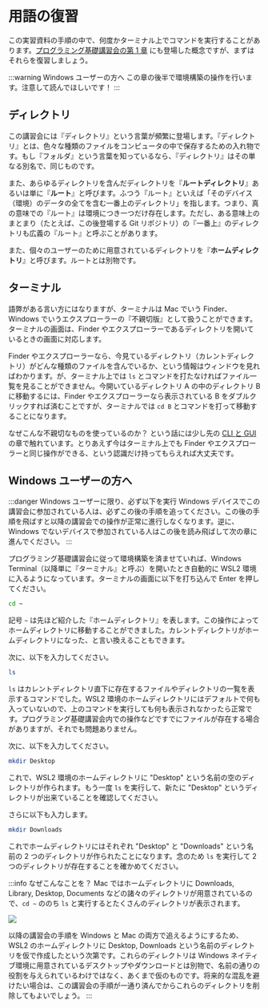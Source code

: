 # 用語の復習

この実習資料の手順の中で、何度かターミナル上でコマンドを実行することがあります。[プログラミング基礎講習会の第 1 章](https://pg-basic.trap.show/text/chapter-1/terminal.html) にも登場した概念ですが、まずはそれらを復習しましょう。

:::warning Windows ユーザーの方へ
この章の後半で環境構築の操作を行います。注意して読んでほしいです！
:::

## ディレクトリ

この講習会には『ディレクトリ』という言葉が頻繁に登場します。『ディレクトリ』とは、色々な種類のファイルをコンピュータの中で保存するための入れ物です。もし『フォルダ』という言葉を知っているなら、『ディレクトリ』はその単なる別名で、同じものです。

また、あらゆるディレクトリを含んだディレクトリを『**ルートディレクトリ**』あるいは単に『**ルート**』と呼びます。ふつう『ルート』といえば「そのデバイス（環境）のデータの全てを含む一番上のディレクトリ」を指します。つまり、真の意味での『ルート』は環境につき一つだけ存在します。ただし、ある意味上のまとまり（たとえば、この後登場する Git リポジトリ）の『一番上』のディレクトリも広義の『ルート』と呼ぶことがあります。

また、個々のユーザーのために用意されているディレクトリを『**ホームディレクトリ**』と呼びます。ルートとは別物です。

## ターミナル

語弊がある言い方にはなりますが、ターミナルは Mac でいう Finder、Windows でいうエクスプローラーの『不親切版』として扱うことができます。ターミナルの画面は、Finder やエクスプローラーであるディレクトリを開いているときの画面に対応します。

Finder やエクスプローラーなら、今見ているディレクトリ（カレントディレクトリ）がどんな種類のファイルを含んでいるか、という情報はウィンドウを見ればわかります。が、ターミナル上では `ls` とコマンドを打たなければファイル一覧を見ることができません。今開いているディレクトリ A の中のディレクトリ B に移動するには、Finder やエクスプローラーなら表示されている B をダブルクリックすれば済むことですが、ターミナルでは `cd B` とコマンドを打って移動することになります。

なぜこんな不親切なものを使っているのか？ という話には少し先の [CLI と GUI](/text/chapter-1/cli-and-gui.html) の章で触れています。とりあえず今はターミナル上でも Finder やエクスプローラーと同じ操作ができる、という認識だけ持ってもらえれば大丈夫です。

## Windows ユーザーの方へ

:::danger Windows ユーザーに限り、必ず以下を実行
Windows デバイスでこの講習会に参加されている人は、必ずこの後の手順を追ってください。この後の手順を飛ばすと以降の講習会での操作が正常に進行しなくなります。逆に、Windows でないデバイスで参加されている人はこの後を読み飛ばして次の章に進んでください。
:::

プログラミング基礎講習会に従って環境構築を済ませていれば、Windows Terminal（以降単に『ターミナル』と呼ぶ）を開いたとき自動的に WSL2 環境に入るようになっています。ターミナルの画面に以下を打ち込んで Enter を押してください。

```sh
cd ~
```

記号 `~` は先ほど紹介した『ホームディレクトリ』を表します。この操作によってホームディレクトリに移動することができました。カレントディレクトリがホームディレクトリになった、と言い換えることもできます。

次に、以下を入力してください。

```sh
ls
```

`ls` はカレントディレクトリ直下に存在するファイルやディレクトリの一覧を表示するコマンドでした。WSL2 環境のホームディレクトリにはデフォルトで何も入っていないので、上のコマンドを実行しても何も表示されなかったら正常です。プログラミング基礎講習会内での操作などですでにファイルが存在する場合がありますが、それでも問題ありません。

次に、以下を入力してください。

```sh
mkdir Desktop
```

これで、WSL2 環境のホームディレクトリに "Desktop" という名前の空のディレクトリが作られます。もう一度 `ls` を実行して、新たに "Desktop" というディレクトリが出来ていることを確認してください。

さらに以下も入力します。

```sh
mkdir Downloads
```

これでホームディレクトリにはそれぞれ "Desktop" と "Downloads" という名前の 2 つのディレクトリが作られたことになります。念のため `ls` を実行して 2 つのディレクトリが存在することを確かめてください。

:::info なぜこんなことを？
Mac ではホームディレクトリに Downloads, Library, Desktop, Documents などの諸々のディレクトリが用意されているので、`cd ~` ののち `ls` と実行するとたくさんのディレクトリが表示されます。

![](https://md.trap.jp/uploads/upload_ac42f59082d943e52dea2cd3e197ae2f.png)

以降の講習会の手順を Windows と Mac の両方で追えるようにするため、WSL2 のホームディレクトリに Desktop, Downloads という名前のディレクトリを仮で作成したという次第です。これらのディレクトリは Windows ネイティブ環境に用意されているデスクトップやダウンロードとは別物で、名前の通りの役割を与えられているわけではなく、あくまで仮のものです。将来的な混乱を避けたい場合は、この講習会の手順が一通り済んでからこれらのディレクトリを削除してもよいでしょう。
:::